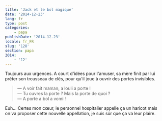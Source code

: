 ```yaml
---
title: 'Jack et le bol magique'
date: '2014-12-23'
lang: fr
type: post
categories:
    - papa
publishDate: '2014-12-23'
locale: fr_FR
slug: '128'
section: papa
2014:
    - '12'
---
```


Toujours aux urgences. A court d'idées pour l'amuser, sa mère finit par lui prêter son trousseau de clés, pour qu'il joue à ouvrir des portes invisibles.

> — A voir fait maman, a louli a porte !  
> — Tu ouvres la porte ? Mais la porte de quoi ?  
> — A porte a bol a vomi !

Euh... Certes mon cœur, le personnel hospitalier appelle ça un haricot mais on va proposer cette nouvelle appellation, je suis sûr que ça va leur plaire.
